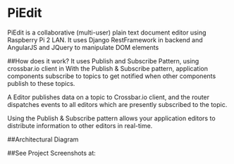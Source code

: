 # PiEdit
PiEdit is a  collaborative (multi-user) plain text document editor using Raspberry Pi 2 LAN. 
It uses Django RestFramework  in backend and AngularJS and JQuery to manipulate DOM elements 

##How does it work?
It uses Publish and Subscribe Pattern, using crossbar.io client in 
With the Publish & Subscribe pattern, application components subscribe to topics to get notified when other components publish to these topics.

A Editor publishes data on a topic to Crossbar.io client, and the router dispatches events to all editors which are presently subscribed to the topic.

Using the Publish & Subscribe pattern allows your application editors to distribute information to other editors in real-time.

##Architectural Diagram

##See Project Screenshots at:





